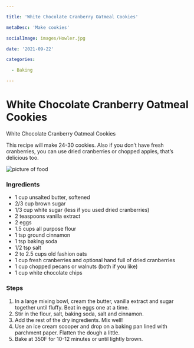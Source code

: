 ```yaml
---

title: 'White Chocolate Cranberry Oatmeal Cookies'

metaDesc: 'Make cookies'

socialImage: images/Howler.jpg

date: '2021-09-22'

categories:

  - Baking

---
```


# White Chocolate Cranberry Oatmeal Cookies

White Chocolate Cranberry Oatmeal Cookies

This recipe will make 24-30 cookies.  Also if you don’t have fresh cranberries, you can use dried cranberries or chopped apples, that’s delicious too.

![picture of food](/images/Howler.jpg)

### Ingredients
- 1 cup unsalted butter, softened
- 2/3 cup brown sugar
- 1/3 cup white sugar (less if you used dried cranberries)
- 2 teaspoons vanilla extract
- 2 eggs
- 1.5 cups all purpose flour
- 1 tsp ground cinnamon
- 1 tsp baking soda
- 1/2 tsp salt
- 2 to 2.5 cups old fashion oats
- 1 cup fresh cranberries and optional hand full of dried cranberries
- 1 cup chopped pecans or walnuts (both if you like)
- 1 cup white chocolate chips

### Steps

1. In a large mixing bowl, cream the butter, vanilla extract and sugar together until fluffy. Beat in eggs one at a time.
2. Stir in the flour, salt, baking soda, salt and cinnamon.
3. Add the rest of the dry ingredients. Mix well!
4. Use an ice cream scooper and drop on a baking pan lined with parchment paper. Flatten the dough a little.
5. Bake at 350F for 10-12 minutes or until lightly brown.
